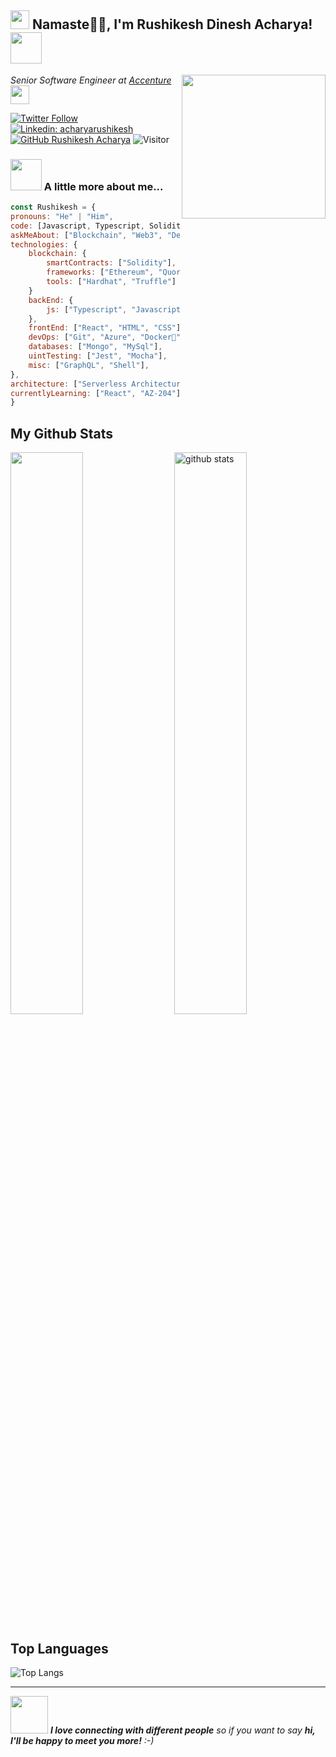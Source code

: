 <h2><img src="https://emojis.slackmojis.com/emojis/images/1531849430/4246/blob-sunglasses.gif?1531849430" width="30"/>  Namaste🙏🏻, I'm Rushikesh Dinesh Acharya! <img src="https://media.giphy.com/media/12oufCB0MyZ1Go/giphy.gif" width="50"></h2>
<img align='right' src="https://media.giphy.com/media/M9gbBd9nbDrOTu1Mqx/giphy.gif" width="230">
<p><em>Senior Software Engineer at <a href="https://www.oneorigin.us/">Accenture
</a><img src="https://media.giphy.com/media/WUlplcMpOCEmTGBtBW/giphy.gif" width="30"> 
</em></p>


[![Twitter Follow](https://img.shields.io/twitter/follow/PuneriRushikesh?label=Follow)](https://twitter.com/intent/follow?screen_name=PuneriRushikesh)
[![Linkedin: acharyarushikesh](https://img.shields.io/badge/-acharyarushikesh-blue?style=flat-square&logo=Linkedin&logoColor=white&link=https://www.linkedin.com/in/acharyarushikesh/)](https://www.linkedin.com/in/thaianebraga/)
[![GitHub Rushikesh Acharya](https://img.shields.io/github/followers/rushikeshacharya?label=follow&style=social)](https://github.com/rushikeshacharya)
![Visitor](https://visitor-badge.laobi.icu/badge?page_id=rushikeshacharya.repoName)


### <img src="https://media.giphy.com/media/VgCDAzcKvsR6OM0uWg/giphy.gif" width="50"> A little more about me...  

```javascript
const Rushikesh = {
pronouns: "He" | "Him",
code: [Javascript, Typescript, Solidity],
askMeAbout: ["Blockchain", "Web3", "DeFi", "Web Dev", "Tech", "Athletics", "Travelling"],
technologies: {
    blockchain: {
        smartContracts: ["Solidity"],
        frameworks: ["Ethereum", "Quorum", "Hyperledger Fabric"],
        tools: ["Hardhat", "Truffle"]
    }
    backEnd: {
        js: ["Typescript", "Javascript", "Node", "Express"],
    },
    frontEnd: ["React", "HTML", "CSS"];
    devOps: ["Git", "Azure", "Docker🐳", "K8's"],
    databases: ["Mongo", "MySql"],
    uintTesting: ["Jest", "Mocha"],
    misc: ["GraphQL", "Shell"],
},
architecture: ["Serverless Architecture", "Progressive web applications", "Single page applications"],
currentlyLearning: ["React", "AZ-204"]
}
```
## My Github Stats
   <img src="https://github-readme-streak-stats.herokuapp.com/?user=rushikeshacharya&theme=dark" width="48%" />
   <img src="https://github-readme-stats.vercel.app/api?username=rushikeshacharya&show_icons=true&theme=gotham" alt="github stats" width="48%" align="right"/>


## Top Languages
 ![Top Langs](https://github-readme-stats.vercel.app/api/top-langs/?username=rushikeshacharya&layout=compact)

---
<img src="https://media.giphy.com/media/LnQjpWaON8nhr21vNW/giphy.gif" width="60"> <em><b>I love connecting with different people</b> so if you want to say <b>hi, I'll be happy to meet you more!</b> :-)</em>







